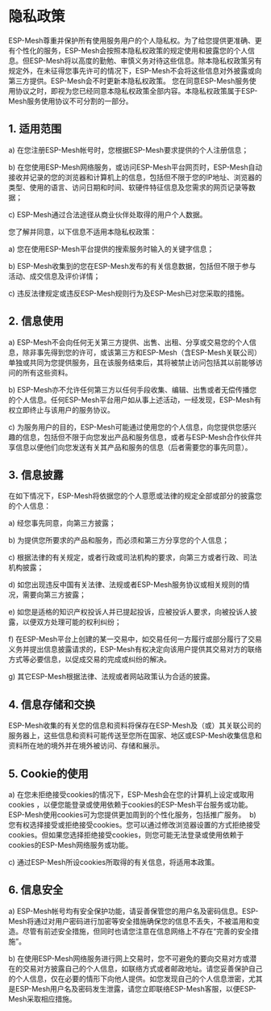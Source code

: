 # 隐私政策 

ESP-Mesh尊重并保护所有使用服务用户的个人隐私权。为了给您提供更准确、更有个性化的服务，ESP-Mesh会按照本隐私权政策的规定使用和披露您的个人信息。但ESP-Mesh将以高度的勤勉、审慎义务对待这些信息。除本隐私权政策另有规定外，在未征得您事先许可的情况下，ESP-Mesh不会将这些信息对外披露或向第三方提供。ESP-Mesh会不时更新本隐私权政策。 您在同意ESP-Mesh服务使用协议之时，即视为您已经同意本隐私权政策全部内容。本隐私权政策属于ESP-Mesh服务使用协议不可分割的一部分。 

## 1. 适用范围 

a) 在您注册ESP-Mesh帐号时，您根据ESP-Mesh要求提供的个人注册信息； 

b) 在您使用ESP-Mesh网络服务，或访问ESP-Mesh平台网页时，ESP-Mesh自动接收并记录的您的浏览器和计算机上的信息，包括但不限于您的IP地址、浏览器的类型、使用的语言、访问日期和时间、软硬件特征信息及您需求的网页记录等数据； 

c) ESP-Mesh通过合法途径从商业伙伴处取得的用户个人数据。 

您了解并同意，以下信息不适用本隐私权政策： 

a) 您在使用ESP-Mesh平台提供的搜索服务时输入的关键字信息； 

b) ESP-Mesh收集到的您在ESP-Mesh发布的有关信息数据，包括但不限于参与活动、成交信息及评价详情； 

c) 违反法律规定或违反ESP-Mesh规则行为及ESP-Mesh已对您采取的措施。 

## 2. 信息使用 

a) ESP-Mesh不会向任何无关第三方提供、出售、出租、分享或交易您的个人信息，除非事先得到您的许可，或该第三方和ESP-Mesh（含ESP-Mesh关联公司）单独或共同为您提供服务，且在该服务结束后，其将被禁止访问包括其以前能够访问的所有这些资料。 

b) ESP-Mesh亦不允许任何第三方以任何手段收集、编辑、出售或者无偿传播您的个人信息。任何ESP-Mesh平台用户如从事上述活动，一经发现，ESP-Mesh有权立即终止与该用户的服务协议。 

c) 为服务用户的目的，ESP-Mesh可能通过使用您的个人信息，向您提供您感兴趣的信息，包括但不限于向您发出产品和服务信息，或者与ESP-Mesh合作伙伴共享信息以便他们向您发送有关其产品和服务的信息（后者需要您的事先同意）。 

## 3. 信息披露 

在如下情况下，ESP-Mesh将依据您的个人意愿或法律的规定全部或部分的披露您的个人信息： 

a) 经您事先同意，向第三方披露； 

b) 为提供您所要求的产品和服务，而必须和第三方分享您的个人信息； 

c) 根据法律的有关规定，或者行政或司法机构的要求，向第三方或者行政、司法机构披露；

d) 如您出现违反中国有关法律、法规或者ESP-Mesh服务协议或相关规则的情况，需要向第三方披露；  

e) 如您是适格的知识产权投诉人并已提起投诉，应被投诉人要求，向被投诉人披露，以便双方处理可能的权利纠纷；

f) 在ESP-Mesh平台上创建的某一交易中，如交易任何一方履行或部分履行了交易义务并提出信息披露请求的，ESP-Mesh有权决定向该用户提供其交易对方的联络方式等必要信息，以促成交易的完成或纠纷的解决。  

g) 其它ESP-Mesh根据法律、法规或者网站政策认为合适的披露。  

## 4. 信息存储和交换  

ESP-Mesh收集的有关您的信息和资料将保存在ESP-Mesh及（或）其关联公司的服务器上，这些信息和资料可能传送至您所在国家、地区或ESP-Mesh收集信息和资料所在地的境外并在境外被访问、存储和展示。 

## 5. Cookie的使用 

a) 在您未拒绝接受cookies的情况下，ESP-Mesh会在您的计算机上设定或取用cookies
，以便您能登录或使用依赖于cookies的ESP-Mesh平台服务或功能。ESP-Mesh使用cookies可为您提供更加周到的个性化服务，包括推广服务。  b) 您有权选择接受或拒绝接受cookies。您可以通过修改浏览器设置的方式拒绝接受cookies。但如果您选择拒绝接受cookies，则您可能无法登录或使用依赖于cookies的ESP-Mesh网络服务或功能。 

c) 通过ESP-Mesh所设cookies所取得的有关信息，将适用本政策。  

## 6. 信息安全  

a) ESP-Mesh帐号均有安全保护功能，请妥善保管您的用户名及密码信息。ESP-Mesh将通过对用户密码进行加密等安全措施确保您的信息不丢失，不被滥用和变造。尽管有前述安全措施，但同时也请您注意在信息网络上不存在“完善的安全措施”。  

b) 在使用ESP-Mesh网络服务进行网上交易时，您不可避免的要向交易对方或潜在的交易对方披露自己的个人信息，如联络方式或者邮政地址。请您妥善保护自己的个人信息，仅在必要的情形下向他人提供。如您发现自己的个人信息泄密，尤其是ESP-Mesh用户名及密码发生泄露，请您立即联络ESP-Mesh客服，以便ESP-Mesh采取相应措施。

